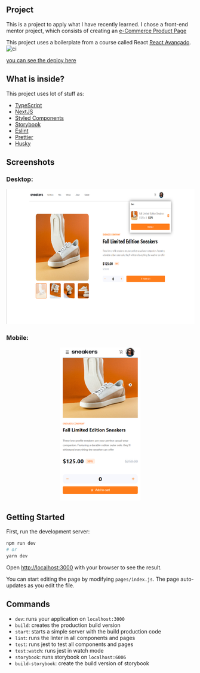 ## Project

This is a project to apply what I have recently learned. I chose a front-end mentor project, which consists of creating an [e-Commerce Product Page](https://www.frontendmentor.io/challenges/ecommerce-product-page-UPsZ9MJp6)

This project uses a boilerplate from a course called React [React Avançado](https://reactavancado.com.br/).
![ci](https://github.com/React-Avancado/boilerplate/workflows/ci/badge.svg)

[you can see the deploy here](https://ecommerce-product-page-vdsz.vercel.app/)


## What is inside?

This project uses lot of stuff as:

- [TypeScript](https://www.typescriptlang.org/)
- [NextJS](https://nextjs.org/)
- [Styled Components](https://styled-components.com/)
- [Storybook](https://storybook.js.org/)
- [Eslint](https://eslint.org/)
- [Prettier](https://prettier.io/)
- [Husky](https://github.com/typicode/husky)

## Screenshots

### Desktop:

<p align="center">
    <img width= "702px" height="361px" src="/public/screenshots/desktop-page.png">
</p>

### Mobile:

<p align="center">
    <img width= "215px" height="408px" src="/public/screenshots/mobile-page.png">
</p>

## Getting Started

First, run the development server:

```bash
npm run dev
# or
yarn dev
```

Open [http://localhost:3000](http://localhost:3000) with your browser to see the result.

You can start editing the page by modifying `pages/index.js`. The page auto-updates as you edit the file.

## Commands

- `dev`: runs your application on `localhost:3000`
- `build`: creates the production build version
- `start`: starts a simple server with the build production code
- `lint`: runs the linter in all components and pages
- `test`: runs jest to test all components and pages
- `test:watch`: runs jest in watch mode
- `storybook`: runs storybook on `localhost:6006`
- `build-storybook`: create the build version of storybook

